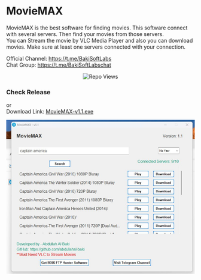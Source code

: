 # MovieMAX

MovieMAX is the best software for finding movies. This software connect with several servers. Then find your movies from those servers.<br>
You can Stream the movie by VLC Media Player and also you can download movies.
Make sure at least one servers connected with your connection.

Official Channel: https://t.me/BakiSoftLabs <br>
Chat Group: https://t.me/BakiSoftLabschat

<p align="center">
  <img src="https://hits.seeyoufarm.com/api/count/incr/badge.svg?url=https://github.com/abdullahal-baki/movie-max&count_bg=%2379C83D&title_bg=%23555555&icon=github.svg&icon_color=%23E7E7E7&title=Repo+Views&edge_flat=false" alt="Repo Views" />
</p>



### Check Release 
or<br>
Download Link: [MovieMAX-v1.1.exe](https://github.com/abdullahal-baki/movie-max/releases/download/v-1.1/MovieMAX-v1.1.exe)

<img src='sample.jpg'>
